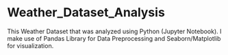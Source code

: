 # Weather_Dataset_Analysis
This Weather Dataset that was analyzed using Python (Jupyter Notebook). I make use of Pandas Library for Data Preprocessing and  Seaborn/Matplotlib for visualization.
